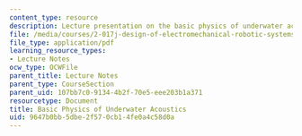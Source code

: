 ```yaml
---
content_type: resource
description: Lecture presentation on the basic physics of underwater acoustics.
file: /media/courses/2-017j-design-of-electromechanical-robotic-systems-fall-2009/9647b0bb5dbe2f570cb14fe0a4c58d0a_MIT2_017JF09_acoustics.pdf
file_type: application/pdf
learning_resource_types:
- Lecture Notes
ocw_type: OCWFile
parent_title: Lecture Notes
parent_type: CourseSection
parent_uid: 107bb7c0-9134-4b2f-70e5-eee203b1a371
resourcetype: Document
title: Basic Physics of Underwater Acoustics
uid: 9647b0bb-5dbe-2f57-0cb1-4fe0a4c58d0a
---
```

